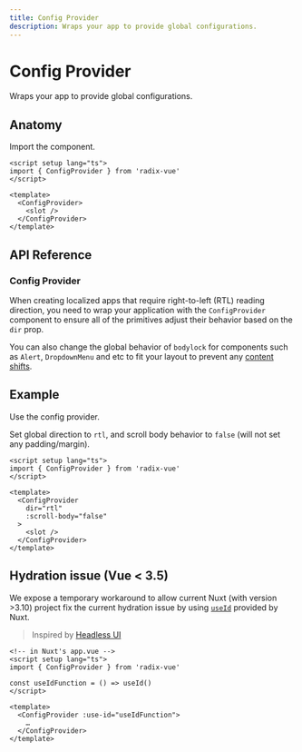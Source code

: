 ```yaml
---
title: Config Provider
description: Wraps your app to provide global configurations.
---
```


# Config Provider

<Description>
Wraps your app to provide global configurations.
</Description>

<Highlights
  :features="[
    'Enables all primitives to inherit global reading direction.',
    'Enables changing the behavior of scroll body when setting body lock.',
    'Much more controls to prevent layout shifts.',
  ]"
/>

## Anatomy

Import the component.

```vue
<script setup lang="ts">
import { ConfigProvider } from 'radix-vue'
</script>

<template>
  <ConfigProvider>
    <slot />
  </ConfigProvider>
</template>
```

## API Reference

### Config Provider

When creating localized apps that require right-to-left (RTL) reading direction, you need to wrap your application with the `ConfigProvider` component to ensure all of the primitives adjust their behavior based on the `dir` prop.

You can also change the global behavior of `bodylock` for components such as `Alert`, `DropdownMenu` and etc to fit your layout to prevent any [content shifts](https://github.com/unovue/radix-vue/issues/385).

<!-- @include: @/meta/ConfigProvider.md -->

## Example

Use the config provider.

Set global direction to `rtl`, and scroll body behavior to `false` (will not set any padding/margin).

```vue
<script setup lang="ts">
import { ConfigProvider } from 'radix-vue'
</script>

<template>
  <ConfigProvider
    dir="rtl"
    :scroll-body="false"
  >
    <slot />
  </ConfigProvider>
</template>
```

## Hydration issue (Vue < 3.5)

We expose a temporary workaround to allow current Nuxt (with version >3.10) project fix the current hydration issue by using [`useId`](https://nuxt.com/docs/api/composables/use-id) provided by Nuxt.

> Inspired by [Headless UI](https://github.com/tailwindlabs/headlessui/pull/2959)

 ```vue
 <!-- in Nuxt's app.vue -->
<script setup lang="ts">
import { ConfigProvider } from 'radix-vue'

const useIdFunction = () => useId()
</script>

<template>
   <ConfigProvider :use-id="useIdFunction">
     …
   </ConfigProvider>
</template>
```
